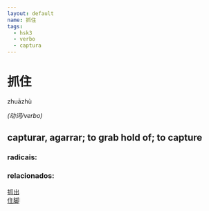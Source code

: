 ```yaml
--- 
layout: default
name: 抓住 
tags: 
  - hsk3
  - verbo
  - captura
--- 
```

# 抓住 
zhuāzhù  
 
*(动词/verbo)*  
## capturar, agarrar; to grab hold of; to capture 
### radicais: 
### relacionados: 
[抓出](/zhengshidu/hsk3/抓出)  
[住脚](/zhengshidu/outras/住脚)  
